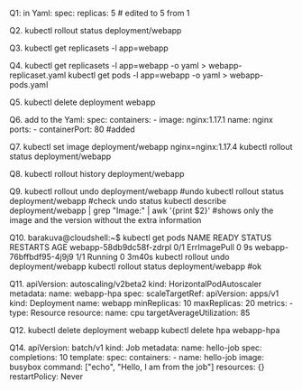 Q1:
in Yaml:
spec:
replicas: 5 # edited to 5 from 1

Q2.
kubectl rollout status deployment/webapp

Q3.
kubectl get replicasets -l app=webapp

Q4.
kubectl get replicasets -l app=webapp -o yaml > webapp-replicaset.yaml
kubectl get pods -l app=webapp -o yaml > webapp-pods.yaml

Q5.
kubectl delete deployment webapp

Q6.
add to the Yaml:
spec:
      containers:
      - image: nginx:1.17.1
        name: nginx
        ports:
        - containerPort: 80 #added

Q7.
kubectl set image deployment/webapp nginx=nginx:1.17.4
kubectl rollout status deployment/webapp

Q8.
kubectl rollout history deployment/webapp

Q9.
kubectl rollout undo deployment/webapp #undo
kubectl rollout status deployment/webapp #check undo status
kubectl describe deployment/webapp | grep "Image:" | awk '{print $2}' #shows only the image and the version without the extra information

Q10.
barakuva@cloudshell:~$ kubectl get pods
NAME                      READY   STATUS         RESTARTS   AGE
webapp-58db9dc58f-zdrpl   0/1     ErrImagePull   0          9s
webapp-76bffbdf95-4j9j9   1/1     Running        0          3m40s
kubectl rollout undo deployment/webapp
kubectl rollout status deployment/webapp #ok

Q11.
apiVersion: autoscaling/v2beta2
kind: HorizontalPodAutoscaler
metadata:
  name: webapp-hpa
spec:
  scaleTargetRef:
    apiVersion: apps/v1
    kind: Deployment
    name: webapp
  minReplicas: 10
  maxReplicas: 20
  metrics:
    - type: Resource
      resource:
        name: cpu
        targetAverageUtilization: 85

Q12.
kubectl delete deployment webapp
kubectl delete hpa webapp-hpa

Q14.
apiVersion: batch/v1
kind: Job
metadata:
  name: hello-job
spec:
  completions: 10
  template:
    spec:
      containers:
      - name: hello-job
        image: busybox
        command: ["echo", "Hello, I am from the job"]
        resources: {}
      restartPolicy: Never

        


